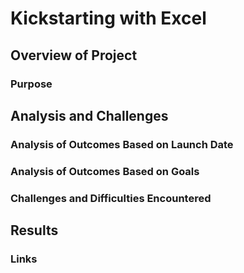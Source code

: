 # Kickstarting with Excel

## Overview of Project

### Purpose



## Analysis and Challenges

### Analysis of Outcomes Based on Launch Date





### Analysis of Outcomes Based on Goals





### Challenges and Difficulties Encountered



## Results

  
### Links

